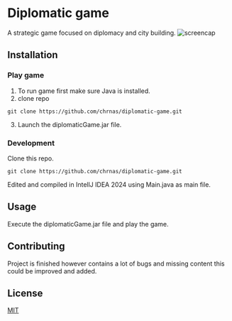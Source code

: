 # Diplomatic game
A strategic game focused on diplomacy and city building.
![screencap](https://github.com/user-attachments/assets/5a681c3f-a158-4e1d-b896-c1665f10d304)

## Installation
### Play game
1. To run game first make sure Java is installed.
2. clone repo
```
git clone https://github.com/chrnas/diplomatic-game.git
```
3. Launch the diplomaticGame.jar file.

### Development
Clone this repo.
```
git clone https://github.com/chrnas/diplomatic-game.git
```
Edited and compiled in IntellJ IDEA 2024 using Main.java as main file.

## Usage

Execute the diplomaticGame.jar file and play the game.

## Contributing

Project is finished however contains a lot of bugs and missing content this could be improved and added.

## License

[MIT](https://choosealicense.com/licenses/mit/)
